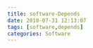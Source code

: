 ```yaml
---
title: software-Depends
date: 2018-07-31 12:13:07
tags: [software,depends]
categories: Software
---
```

